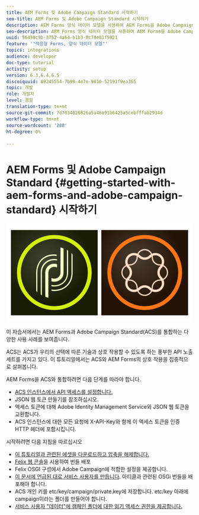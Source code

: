 ```yaml
---
title: AEM Forms 및 Adobe Campaign Standard 시작하기
seo-title: AEM Forms 및 Adobe Campaign Standard 시작하기
description: AEM Forms 양식 데이터 모델을 사용하여 AEM Forms을 Adobe Campaign Standard과 통합하여 ACS 캠페인 프로필 정보 등을 가져올 수 있습니다.
seo-description: AEM Forms 양식 데이터 모델을 사용하여 AEM Forms을 Adobe Campaign Standard과 통합하여 ACS 캠페인 프로필 정보 등을 가져올 수 있습니다.
uuid: 56450c9b-3752-4a64-b1b3-8c78e81f5921
feature: '"적응형 Forms, 양식 데이터 모델"'
topics: integrations
audience: developer
doc-type: tutorial
activity: setup
version: 6.3,6.4,6.5
discoiquuid: 89245554-7b99-4e7e-9810-52191f9ea365
topic: 개발
role: 개발자
level: 경험
translation-type: tm+mt
source-git-commit: 7d7034026826a5a46a91b6425a5cebfffab2934d
workflow-type: tm+mt
source-wordcount: '288'
ht-degree: 0%

---
```



# AEM Forms 및 Adobe Campaign Standard {#getting-started-with-aem-forms-and-adobe-campaign-standard} 시작하기

![formsandcampaign](assets/helpx-cards-forms.png)

이 자습서에서는 AEM Forms과 Adobe Campaign Standard(ACS)를 통합하는 다양한 사용 사례를 보여줍니다.

ACS는 ACS가 우리의 선택에 따른 기술과 상호 작용할 수 있도록 하는 풍부한 API 노출 세트를 가지고 있다. 이 튜토리얼에서는 ACS와 AEM Forms의 상호 작용을 집중적으로 살펴봅니다.

AEM Forms을 ACS와 통합하려면 다음 단계를 따라야 합니다.

* [ACS 인스턴스에서 API 액세스를 설정합니다.](https://docs.campaign.adobe.com/doc/standard/en/api/ACS_API.html#setting-up-api-access)
* JSON 웹 토큰 만들기를 참조하십시오.
* 액세스 토큰에 대해 Adobe Identity Management Service와 JSON 웹 토큰을 교환합니다.
* ACS 인스턴스에 대한 모든 요청에 X-API-Key와 함께 이 액세스 토큰을 인증 HTTP 헤더에 포함시킵니다.

시작하려면 다음 지침을 따르십시오

* [이 튜토리얼과 관련된 에셋을 다운로드하고 압축을 해제합니다.](assets/aem-forms-and-acs-bundles.zip)
* [Felix 웹 콘솔](http://localhost:4502/system/console/bundles)을 사용하여 번들 배포
* Felix OSGI 구성에서 Adobe Campaign에 적합한 설정을 제공합니다.
* [이 문서에 언급된 대로 서비스 사용자를 만듭니다](/help/forms/adaptive-forms/service-user-tutorial-develop.md). 아티클과 관련된 OSGi 번들을 배포해야 합니다.
* ACS 개인 키를 etc/key/campaign/private.key에 저장합니다. etc/key 아래에 campaign이라는 폴더를 만들어야 합니다.
* [서비스 사용자 &quot;데이터&quot;에 캠페인 폴더에 대한 읽기 액세스 권한을 제공합니다.](http://localhost:4502/useradmin)

